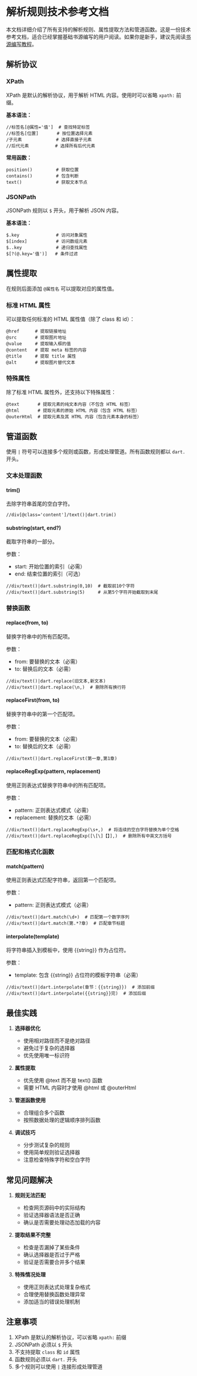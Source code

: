 # 解析规则技术参考文档

本文档详细介绍了所有支持的解析规则、属性提取方法和管道函数。这是一份技术参考文档，适合已经掌握基础书源编写的用户阅读。如果你是新手，建议先阅读[书源编写教程](book_source_tutorial.md)。

## 解析协议

### XPath
XPath 是默认的解析协议，用于解析 HTML 内容。使用时可以省略 `xpath:` 前缀。

**基本语法：**
```
//标签名[@属性='值']  # 查找特定标签
//标签名[位置]       # 按位置选择元素
/子元素             # 选择直接子元素
//后代元素          # 选择所有后代元素
```

**常用函数：**
```
position()         # 获取位置
contains()         # 包含判断
text()             # 获取文本节点
```

### JSONPath
JSONPath 规则以 `$` 开头，用于解析 JSON 内容。

**基本语法：**
```
$.key              # 访问对象属性
$[index]           # 访问数组元素
$..key             # 递归查找属性
$[?(@.key='值')]   # 条件过滤
```

## 属性提取

在规则后面添加 `@属性名` 可以提取对应的属性值。

### 标准 HTML 属性

可以提取任何标准的 HTML 属性值（除了 class 和 id）：

```
@href      # 提取链接地址
@src       # 提取图片地址
@value     # 提取输入框的值
@content   # 提取 meta 标签的内容
@title     # 提取 title 属性
@alt       # 提取图片替代文本
```

### 特殊属性

除了标准 HTML 属性外，还支持以下特殊属性：

```
@text       # 提取元素的纯文本内容（不包含 HTML 标签）
@html       # 提取元素的原始 HTML 内容（包含 HTML 标签）
@outerHtml  # 提取元素及其 HTML 内容（包含元素本身的标签）
```

## 管道函数

使用 `|` 符号可以连接多个规则或函数，形成处理管道。所有函数规则都以 `dart.` 开头。

### 文本处理函数

#### trim()
去除字符串首尾的空白字符。

```
//div[@class='content']/text()|dart.trim()
```

#### substring(start, end?)
截取字符串的一部分。

参数：
- start: 开始位置的索引（必需）
- end: 结束位置的索引（可选）

```
//div/text()|dart.substring(0,10)  # 截取前10个字符
//div/text()|dart.substring(5)     # 从第5个字符开始截取到末尾
```

### 替换函数

#### replace(from, to)
替换字符串中的所有匹配项。

参数：
- from: 要替换的文本（必需）
- to: 替换后的文本（必需）

```
//div/text()|dart.replace(旧文本,新文本)
//div/text()|dart.replace(\n,)  # 删除所有换行符
```

#### replaceFirst(from, to)
替换字符串中的第一个匹配项。

参数：
- from: 要替换的文本（必需）
- to: 替换后的文本（必需）

```
//div/text()|dart.replaceFirst(第一章,第1章)
```

#### replaceRegExp(pattern, replacement)
使用正则表达式替换字符串中的所有匹配项。

参数：
- pattern: 正则表达式模式（必需）
- replacement: 替换的文本（必需）

```
//div/text()|dart.replaceRegExp(\s+,)  # 将连续的空白字符替换为单个空格
//div/text()|dart.replaceRegExp([\[\]【】],)  # 删除所有中英文方括号
```

### 匹配和格式化函数

#### match(pattern)
使用正则表达式匹配字符串，返回第一个匹配项。

参数：
- pattern: 正则表达式模式（必需）

```
//div/text()|dart.match(\d+)  # 匹配第一个数字序列
//div/text()|dart.match(第.*?章)  # 匹配章节标题
```

#### interpolate(template)
将字符串插入到模板中，使用 {{string}} 作为占位符。

参数：
- template: 包含 {{string}} 占位符的模板字符串（必需）

```
//div/text()|dart.interpolate(章节：{{string}})  # 添加前缀
//div/text()|dart.interpolate({{string}}完)  # 添加后缀
```

## 最佳实践

1. **选择器优化**
   - 使用相对路径而不是绝对路径
   - 避免过于复杂的选择器
   - 优先使用唯一标识符

2. **属性提取**
   - 优先使用 @text 而不是 text() 函数
   - 需要 HTML 内容时才使用 @html 或 @outerHtml

3. **管道函数使用**
   - 合理组合多个函数
   - 按照数据处理的逻辑顺序排列函数

4. **调试技巧**
   - 分步测试复杂的规则
   - 使用简单规则验证选择器
   - 注意检查特殊字符和空白字符

## 常见问题解决

1. **规则无法匹配**
   - 检查网页源码中的实际结构
   - 验证选择器语法是否正确
   - 确认是否需要处理动态加载的内容

2. **提取结果不完整**
   - 检查是否漏掉了某些条件
   - 确认选择器是否过于严格
   - 验证是否需要合并多个结果

3. **特殊情况处理**
   - 使用正则表达式处理复杂格式
   - 合理使用替换函数处理异常
   - 添加适当的错误处理机制

## 注意事项

1. XPath 是默认的解析协议，可以省略 `xpath:` 前缀
2. JSONPath 必须以 `$` 开头
3. 不支持提取 `class` 和 `id` 属性
4. 函数规则必须以 `dart.` 开头
5. 多个规则可以使用 `|` 连接形成处理管道
